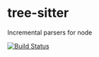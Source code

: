 tree-sitter
===========

Incremental parsers for node

[![Build Status](https://travis-ci.org/maxbrunsfeld/node-tree-sitter.svg?branch=master)](https://travis-ci.org/maxbrunsfeld/node-tree-sitter)

